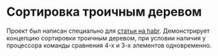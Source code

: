 # Сортировка троичным деревом
Проект был написан специально для [статьи на habr](https://habr.com/ru/articles/796405/).
Демонстрирует концепцию сортировки троичным деревом, при условии наличия у процессора команды сравнения 4-х и 3-х элементов одновременно.
